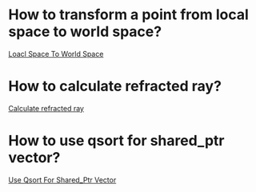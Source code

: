 # How to transform a point from local space to world space?
[Loacl Space To World Space](https://gaussformula.github.io/SpaceTransform)

# How to calculate refracted ray?
[Calculate refracted ray](https://gaussformula.github.io/HowToCalculateRefractedRay)

# How to use qsort for shared_ptr vector?
[Use Qsort For Shared_Ptr Vector](https://gaussformula.github.io/HowToUseQSortForVector)
